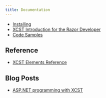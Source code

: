 ```yaml
---
title: Documentation
---
```


- [Installing](installing.html)
- [XCST Introduction for the Razor Developer](intro-for-razor-dev.html)
- [Code Samples](https://github.com/maxtoroq/XCST-a/tree/master/samples)

Reference
---------
- [XCST Elements Reference](elements-ref.html)

Blog Posts
----------
- [ASP.NET programming with XCST](/2016/04/aspnet-programming-with-xcst.html)
